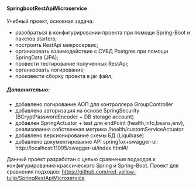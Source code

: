 #### SpringbootRestApiMicroservice

Учебный проект, основная задача:
* разобраться в конфигурировании проекта при помощи Spring-Boot и пакетов starters;
* построить RestApi микросервис;
* организовать взаимодействие с СУБД Postgres при помощи SpringData (JPA);
* провести тестирование полученных RestApi;
* организовать логирование;
* произвести сборку проекта в jar файл;
##### Дополнительно:
* добавлено логирование АОП для контроллера GroupController
* добавлена авторизация на основе SpringSecurity (BCryptPasswordEncoder + DB storage account)
* добавлен SpringActuator + test для endPoint (health,info,beans,env), реализованна собственная метрика /health/customServiceActuator
* добавлено версионирование схемы БД (Liquibase)
* добавлено документирование API springfox+swagger-ui: http://localhost:11095/swagger-ui/index.html#/

Данный проект разработан с целью сравнения подходов к конфигурированию крассического Spring и Spring-Boot. 
Проект для сравнения подходов: https://github.com/red-yellow-tulip/SpringRestApiMicroservice

